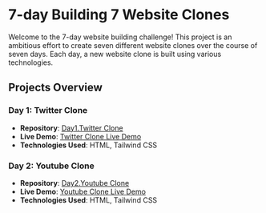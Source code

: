 # 7-day Building 7 Website Clones

Welcome to the 7-day website building challenge! This project is an ambitious effort to create seven different website clones over the course of seven days. Each day, a new website clone is built using various technologies.



## Projects Overview

### Day 1: Twitter Clone
- **Repository**: [Day1.Twitter Clone](https://github.com/nirajan-khatiwada/7day7projects/tree/main/Day1.TwitterClone) <!-- Replace with the actual URL -->
- **Live Demo**: [Twitter Clone Live Demo](https://nirajan-khatiwada.github.io/7day7projects/Day1.TwitterClone/) <!-- Replace with the actual URL -->
- **Technologies Used**: HTML, Tailwind CSS

### Day 2: Youtube Clone
- **Repository**: [Day2.Youtube Clone](https://github.com/nirajan-khatiwada/7day7projects/tree/main/Day2.YoutubeClone) <!-- Replace with the actual URL -->
- **Live Demo**: [Youtube Clone Live Demo](https://nirajan-khatiwada.github.io/7day7projects/Day2.YoutubeClone/) <!-- Replace with the actual URL -->
- **Technologies Used**: HTML, Tailwind CSS
